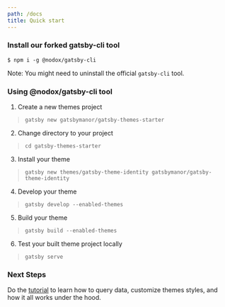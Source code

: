 ```yaml
---
path: /docs
title: Quick start
---
```


### Install our forked gatsby-cli tool
`$ npm i -g @nodox/gatsby-cli`

Note: You might need to uninstall the official `gatsby-cli` tool.

### Using @nodox/gatsby-cli tool

1. Create a new themes project
  > `gatsby new gatsbymanor/gatsby-themes-starter`

2. Change directory to your project
  > `cd gatsby-themes-starter`

3. Install your theme
  > `gatsby new themes/gatsby-theme-identity gatsbymanor/gatsby-theme-identity`

4. Develop your theme
  > `gatsby develop --enabled-themes`

5. Build your theme
  > `gatsby build --enabled-themes`

6. Test your built theme project locally
  > `gatsby serve`

### Next Steps
Do the [tutorial](/tutorial/part-zero) to learn how to query data, customize themes styles,
and how it all works under the hood.
